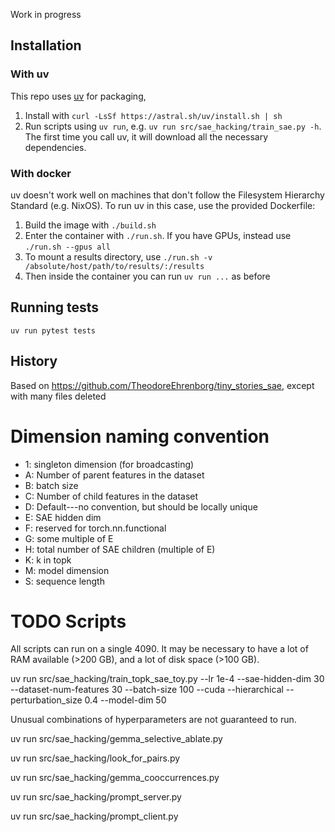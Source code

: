 Work in progress

## Installation

### With uv

This repo uses [uv](https://github.com/astral-sh/uv) for packaging,

1. Install with `curl -LsSf https://astral.sh/uv/install.sh | sh`
1. Run scripts using `uv run`, e.g. `uv run src/sae_hacking/train_sae.py -h`.
   The first time you call uv, it will download all the necessary dependencies.

### With docker

uv doesn't work well on machines that don't follow the Filesystem Hierarchy Standard (e.g. NixOS).
To run uv in this case, use the provided Dockerfile:

1. Build the image with `./build.sh`
1. Enter the container with `./run.sh`. If you have GPUs, instead use `./run.sh --gpus all`
1. To mount a results directory, use `./run.sh -v /absolute/host/path/to/results/:/results`
1. Then inside the container you can run `uv run ...` as before

## Running tests

`uv run pytest tests`

## History

Based on https://github.com/TheodoreEhrenborg/tiny_stories_sae, except with many files deleted

# Dimension naming convention

- 1: singleton dimension (for broadcasting)
- A: Number of parent features in the dataset
- B: batch size
- C: Number of child features in the dataset
- D: Default---no convention, but should be locally unique
- E: SAE hidden dim
- F: reserved for torch.nn.functional
- G: some multiple of E
- H: total number of SAE children (multiple of E)
- K: k in topk
- M: model dimension
- S: sequence length

# TODO Scripts

All scripts can run on a single 4090.
It may be necessary to have a lot of RAM available
(>200 GB), and a lot of disk space (>100 GB).

uv run src/sae_hacking/train_topk_sae_toy.py --lr 1e-4 --sae-hidden-dim 30 --dataset-num-features 30 --batch-size 100 --cuda --hierarchical --perturbation_size 0.4 --model-dim 50

Unusual combinations of hyperparameters are not guaranteed to run.

uv run src/sae_hacking/gemma_selective_ablate.py

uv run src/sae_hacking/look_for_pairs.py

uv run src/sae_hacking/gemma_cooccurrences.py

uv run src/sae_hacking/prompt_server.py

uv run src/sae_hacking/prompt_client.py
